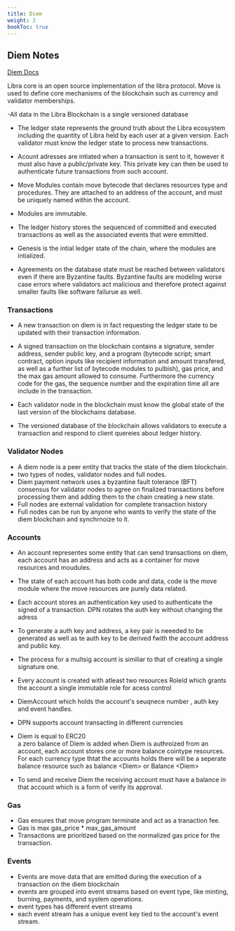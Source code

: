 ```yaml
---
title: Diem
weight: 2
bookToc: true
---
```


## Diem Notes

[Diem Docs](https://developers.diem.com/main/docs)   


Libra core is an open source implementation of the libra protocol. 
Move is used to define core mechanisms of the blockchain such as currency and validator memberships. 

-All data in the Libra Blockchain is a single versioned database
- The ledger state represents the ground truth about the Libra ecosystem including the quantity of Libra held by each user at a given version. Each validator must know the ledger state to process new transactions. 

- Acount adresses are intiated when a transaction is sent to it, however it must also have a public/private key. This private key can then be used to authenticate future transactions from such account. 

- Move Modules contain move bytecode that declares resources type and procedures. They are attached to an address of the account, and must be uniquely named within the account. 
- Modules are immutable. 
- The ledger history stores the sequenced of committed and executed transactions as well as the associated events that were emmitted. 

- Genesis is the intial ledger state of the chain, where the modules are intialized. 

- Agreements on the database state must be reached between validators even if there are Byzantine faults. Byzantine faults are modeling worse case errors where validators act malicious and therefore protect against smaller faults like software failurue as well. 

### Transactions 

- A new transaction on diem is in fact requesting the ledger state to be updated with their transaction information.  
- A signed transaction on the blockchain contains a signature, sender address, sender public key, and a program (bytecode script; smart contract, option inputs like recipient information and amount transfered, as well as a further list of bytecode modules to pulbish), gas price, and the max gas amount  allowed to consume. Furthermore the currency code for the gas, the sequence number and the expiration time all are include in the transaction.   

- Each validator node in the blockchain must know the global state of the last version of the blockchains database.   
- The versioned database of the blockchain allows validators to execute a transaction and respond to client quereies about ledger history.   

### Validator Nodes

- A diem node is a peer entity that tracks the state of the diem blockchain.    
- two types of nodes, validator nodes and full nodes.   
- Diem payment network  uses a byzantine fault tolerance (BFT) consensus for validator nodes to agree on finalized transactions before processing them and adding them to the chain creating a new state.   
- Full nodes are external validation for complete transaction history  
- Full nodes can be run by anyone who wants to verify the state of the diem blockchain and synchrnoize to it.   

### Accounts
- An account representes some entity that can send transactions on diem, each account has an address and acts as a container for move resources and moudules.  
- The state of each account has both code and data, code is the move module where the move resources are purely data related.   
- Each account stores an authentication key used to authenticate the signed of a transaction. DPN rotates the auth key without changing the adress  
- To generate a auth key and address, a key pair is neeeded to be generated as well as te auth key to be derived fwith the account address and public key.   
- The process for a multsig account is similiar to that of creating a single signature one.   

- Every account is created with atleast two resources Roleld which grants the account a single immutable role for acess control  
- DiemAccount which holds the account's seuqnece number , auth key and event handles.  
- DPN supports account transacting in different currencies  
- Diem<Cointype> is equal to ERC20  
a zero balance of Diem<Cointype> is added when Diem<Cointype> is authroized from an account, each account stores one or more balance cointype resources. For each currency type thtat the accounts holds there will be a seperate balance resource such as balance <Diem<Coin1>> or Balance <Diem<XUS>>
- To send and receive Diem<Cointype> the receiving account must have a balance in that account which is a form of verify its approval. 
### Gas 
- Gas ensures that move program terminate and act as a tranaction fee. 
- Gas is max gas_price * max_gas_amount
- Transactions are prioritized based on the normalized gas price for the transaction. 

### Events

- Events are move data that are emitted during the execution of a transaction on the diem blockchain
-  events are grouped into event streams based on event type, like minting, burning, payments, and system operations. 
- event types has different event streams
- each event stream has a unique event key tied to the account's event stream.  
